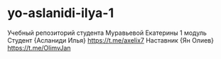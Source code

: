 # yo-aslanidi-ilya-1
Учебный репозиторий студента Муравьевой Екатерины 1 модуль
Студент {Асланиди Илья} https://t.me/axelix7
Наставник {Ян Олиев} https://t.me/OlimvJan
